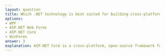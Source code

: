 ```yaml
---
layout: question
title: Which .NET technology is best suited for building cross-platform web applications?
options:
- WPF
- ASP.NET Web Forms
- ASP.NET Core
- WinForms
answer: 3
explanation: ASP.NET Core is a cross-platform, open-source framework for building modern web applications and APIs. It runs on Windows, macOS, and Linux, providing high performance and flexibility.
---
```

